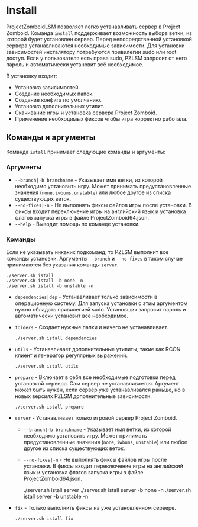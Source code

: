 # Install
ProjectZomboidLSM позволяет легко устанавливать сервер в Project Zomboid. Команда `install` поддерживает возможность выбора ветки, из которой будет установлен сервер. Перед непосредственной установкой сервера устанавливаются необходимые зависимости. Для установки зависимостей инсталятору потребуются привилегии sudo или root доступ. Если у пользователя есть права sudo, PZLSM запросит от него пароль и автоматически установит всё необходимое.

В установку входит:
  * Установка зависимостей.
  * Создание необходимых папок.
  * Создание конфига по умолчанию.
  * Установка дополнительных утилит.
  * Скачивание игры и установка сервера Project Zomboid.
  * Применение необходимых фиксов чтобы игра корректно работала.

## Команды и аргументы
Команда `istall` принимает следующие команды и аргументы:

### Аргументы

  * `--branch|-b branchname` - Указывает имя ветки, из которой необходимо установить игру. Может принимать предустановленные значения (`none`, `iwbums`, `unstable`) или любое другое из списка существующих веток.
  * `--no-fixes|-n` - Не выполнять фиксы файлов игры после установки. В фиксы входит переключение игры на английский язык и установка флагов запуска игры в файле ProjectZomboid64.json.
  * `--help` - Выводит помощь по команде установки.

### Команды
Если не указывать никаких подкоманд, то PZLSM выполнит все команды установки. Аргументы `--branch` и `--no-fixes` в таком случае принимаются без указания команды `server`.

    ./server.sh istall
    ./server.sh istall -b none -n
    ./server.sh istall -b unstable -n

  * `dependencies|dep` - Устанавливает только зависимости в операционную систему. Для запуска установки с этим аргументом нужно обладать привилегией sudo. Установщик запросит пароль и автоматически установит всё необходимое.
  * `folders` - Создает нужные папки и ничего не устанавливает.

        ./server.sh istall dependencies

  * `utils` - Устанавливает дополнительные утилиты, такие как RCON клиент и генератор регулярных выражений.

        ./server.sh istall utils

  * `prepare` - Включает в себя все необходимые подготовки перед установкой сервера. Сам сервер не устанавливается. Аргумент может быть нужен, если сервер уже устанавливался раньше, но в новых версиях PZLSM дополнительные зависимости.

        ./server.sh istall prepare

  * `server` - Устанавливает только игровой сервер Project Zomboid.
    * `--branch|-b branchname` - Указывает имя ветки, из которой необходимо установить игру. Может принимать предустановленные значения (`none`, `iwbums`, `unstable`) или любое другое из списка существующих веток.
    * `--no-fixes|-n` - Не выполнять фиксы файлов игры после установки. В фиксы входит переключение игры на английский язык и установка флагов запуска игры в файле ProjectZomboid64.json.

        ./server.sh istall server
        ./server.sh istall server -b none -n
        ./server.sh istall server -b unstable -n

  * `fix` - Только выполнить фиксы на уже установленном сервере.

        ./server.sh istall fix
